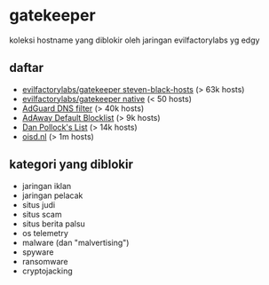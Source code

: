# gatekeeper

koleksi hostname yang diblokir oleh jaringan evilfactorylabs yg edgy

## daftar

- [evilfactorylabs/gatekeeper steven-black-hosts](https://raw.githubusercontent.com/evilfactorylabs/gatekeeper/main/steven-black-hosts/alternates/fakenews-gambling/hosts) (> 63k hosts)
- [evilfactorylabs/gatekeeper native](https://raw.githubusercontent.com/evilfactorylabs/gatekeeper/main/native.txt) (< 50 hosts)
- [AdGuard DNS filter](https://adguardteam.github.io/AdGuardSDNSFilter/Filters/filter.txt) (> 40k hosts)
- [AdAway Default Blocklist](https://adaway.org/hosts.txt) (> 9k hosts)
- [Dan Pollock's List](https://someonewhocares.org/hosts/zero/hosts) (> 14k hosts)
- [oisd.nl](https://dbl.oisd.nl) (> 1m hosts)

## kategori yang diblokir

- jaringan iklan
- jaringan pelacak
- situs judi
- situs scam
- situs berita palsu
- os telemetry
- malware (dan "malvertising")
- spyware
- ransomware
- cryptojacking
